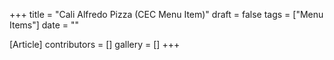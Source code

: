 +++
title = "Cali Alfredo Pizza (CEC Menu Item)"
draft = false
tags = ["Menu Items"]
date = ""

[Article]
contributors = []
gallery = []
+++